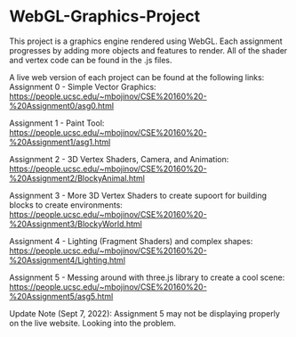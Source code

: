 # WebGL-Graphics-Project

This project is a graphics engine rendered using WebGL. Each assignment progresses by adding more objects and features to render. All of the shader and vertex code can be found in the .js files.

A live web version of each project can be found at the following links:
Assignment 0 - Simple Vector Graphics:                            https://people.ucsc.edu/~mbojinov/CSE%20160%20-%20Assignment0/asg0.html

Assignment 1 - Paint Tool:                                        https://people.ucsc.edu/~mbojinov/CSE%20160%20-%20Assignment1/asg1.html

Assignment 2 - 3D Vertex Shaders, Camera, and Animation:          https://people.ucsc.edu/~mbojinov/CSE%20160%20-%20Assignment2/BlockyAnimal.html

Assignment 3 - More 3D Vertex Shaders to create supoort for building blocks to create environments:  
                                                                  https://people.ucsc.edu/~mbojinov/CSE%20160%20-%20Assignment3/BlockyWorld.html
                                                                
Assignment 4 - Lighting (Fragment Shaders) and complex shapes:    https://people.ucsc.edu/~mbojinov/CSE%20160%20-%20Assignment4/Lighting.html

Assignment 5 - Messing around with three.js library to create a cool scene: 
                                                                  https://people.ucsc.edu/~mbojinov/CSE%20160%20-%20Assignment5/asg5.html

Update Note (Sept 7, 2022): Assignment 5 may not be displaying properly on the live website. Looking into the problem.
